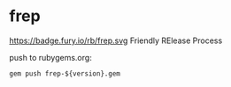 # frep
https://badge.fury.io/rb/frep.svg
Friendly RElease Process

push to rubygems.org:
 
```gem push frep-${version}.gem```

